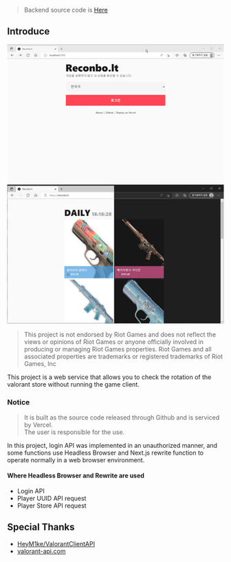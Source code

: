 > Backend source code is [Here](https://github.com/bel1c10ud/reconbo.lt-backend)

## Introduce

![demo](/public/img/demo.gif)
![darkmode](/public/img/darkmode.png)

> This project is not endorsed by Riot Games and does not reflect the views or opinions of Riot Games or anyone officially involved in producing or managing Riot Games properties. Riot Games and all associated properties are trademarks or registered trademarks of Riot Games, Inc

This project is a web service that allows you to check the rotation of the valorant store without running the game client.

### Notice

> It is built as the source code released through Github and is serviced by Vercel.  
> The user is responsible for the use.

In this project, login API was implemented in an unauthorized manner, and some functions use Headless Browser and Next.js rewrite function to operate normally in a web browser environment.

#### Where Headless Browser and Rewrite are used
- Login API 
- Player UUID API request
- Player Store API request

## Special Thanks

- [HeyM1ke/ValorantClientAPI](https://github.com/HeyM1ke/ValorantClientAPI)
- [valorant-api.com](https://valorant-api.com/)